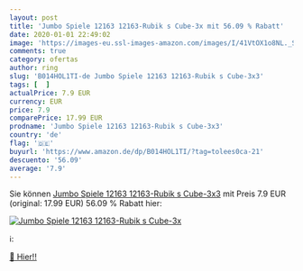 ```yaml
---
layout: post
title: 'Jumbo Spiele 12163 12163-Rubik s Cube-3x mit 56.09 % Rabatt'
date: 2020-01-01 22:49:02
image: 'https://images-eu.ssl-images-amazon.com/images/I/41VtOX1o8NL._SL200_.jpg'
comments: true
category: ofertas
author: ring
slug: 'B014HOL1TI-de Jumbo Spiele 12163 12163-Rubik s Cube-3x3'
tags: [  ]
actualPrice: 7.9 EUR
currency: EUR
price: 7.9
comparePrice: 17.99 EUR
prodname: 'Jumbo Spiele 12163 12163-Rubik s Cube-3x3'
country: 'de'
flag: '🇩🇪'
buyurl: 'https://www.amazon.de/dp/B014HOL1TI/?tag=tolees0ca-21'
descuento: '56.09'
average: '7.9'
---
```


Sie können [Jumbo Spiele 12163 12163-Rubik s Cube-3x3](https://www.amazon.de/dp/B014HOL1TI/?tag=tolees0ca-21) mit Preis 7.9 EUR (original: 17.99 EUR) 56.09 % Rabatt hier:

[![Jumbo Spiele 12163 12163-Rubik s Cube-3x](https://images-eu.ssl-images-amazon.com/images/I/41VtOX1o8NL._SL200_.jpg)](https://www.amazon.de/dp/B014HOL1TI/?tag=tolees0ca-21)

ℹ️:


[🛒 Hier!!](https://www.amazon.de/dp/B014HOL1TI/?tag=tolees0ca-21)
